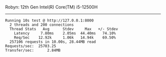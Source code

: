 



Robyn: 12th Gen Intel(R) Core(TM) i5-12500H

---



```
Running 10s test @ http://127.0.0.1:8000
  2 threads and 200 connections
  Thread Stats   Avg      Stdev     Max   +/- Stdev
    Latency     7.80ms    2.05ms  44.40ms   74.10%
    Req/Sec    12.92k     1.06k   14.94k    69.50%
  257106 requests in 10.00s, 28.44MB read
Requests/sec:  25703.25
Transfer/sec:      2.84MB
```

~~~
